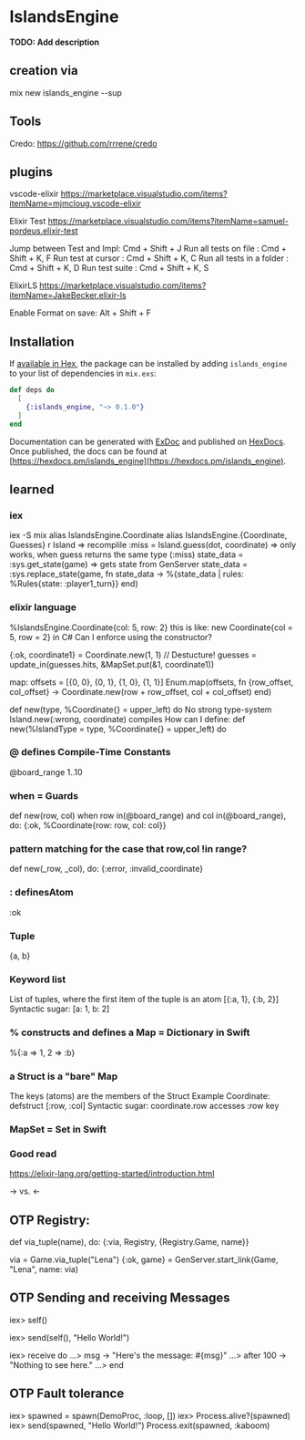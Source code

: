 # IslandsEngine

**TODO: Add description**

## creation via 
mix new islands_engine --sup

## Tools
Credo: https://github.com/rrrene/credo

## plugins
vscode-elixir
https://marketplace.visualstudio.com/items?itemName=mjmcloug.vscode-elixir

Elixir Test 
https://marketplace.visualstudio.com/items?itemName=samuel-pordeus.elixir-test

Jump between Test and Impl: Cmd + Shift + J
Run all tests on file     : Cmd + Shift + K, F
Run test at cursor        : Cmd + Shift + K, C
Run all tests in a folder : Cmd + Shift + K, D
Run test suite            : Cmd + Shift + K, S

ElixirLS
https://marketplace.visualstudio.com/items?itemName=JakeBecker.elixir-ls

Enable Format on save: Alt + Shift + F

## Installation

If [available in Hex](https://hex.pm/docs/publish), the package can be installed
by adding `islands_engine` to your list of dependencies in `mix.exs`:

```elixir
def deps do
  [
    {:islands_engine, "~> 0.1.0"}
  ]
end
```

Documentation can be generated with [ExDoc](https://github.com/elixir-lang/ex_doc)
and published on [HexDocs](https://hexdocs.pm). Once published, the docs can
be found at [https://hexdocs.pm/islands_engine](https://hexdocs.pm/islands_engine).

## learned
### iex
iex -S mix
alias IslandsEngine.Coordinate
alias IslandsEngine.{Coordinate, Guesses}
r Island => recomplile
:miss = Island.guess(dot, coordinate) => only works, when guess returns the same type (:miss)
state_data = :sys.get_state(game) => gets state from GenServer
state_data = :sys.replace_state(game, 
                fn state_data -> %{state_data | rules: %Rules{state: :player1_turn}}
              end)

### elixir language
%IslandsEngine.Coordinate{col: 5, row: 2}
this is like: new Coordinate{col = 5, row = 2} in C#
Can I enforce using the constructor?

{:ok, coordinate1} = Coordinate.new(1, 1) // Destucture!
guesses = update_in(guesses.hits, &MapSet.put(&1, coordinate1))

map:
offsets = [{0, 0}, {0, 1}, {1, 0}, {1, 1}]
Enum.map(offsets, fn {row_offset, col_offset} ->
  Coordinate.new(row + row_offset, col + col_offset)
end)

def new(type, %Coordinate{} = upper_left) do
No strong type-system
Island.new(:wrong, coordinate)
compiles
How can I define: 
def new(%IslandType = type, %Coordinate{} = upper_left) do

### @ defines Compile-Time Constants
@board_range 1..10

### when = Guards
def new(row, col)  when row in(@board_range) and col in(@board_range), do:
    {:ok, %Coordinate{row: row, col: col}}

### pattern matching for the case that row,col !in range?
def new(_row, _col), do: {:error, :invalid_coordinate}

### : definesAtom
:ok 

### Tuple
{a, b}

### Keyword list
List of tuples, where the first item of the tuple is an atom
[{:a, 1}, {:b, 2}]
Syntactic sugar: [a: 1, b: 2]

### % constructs and defines a Map = Dictionary in Swift
%{:a => 1, 2 => :b}

### a Struct is a "bare" Map
The keys (atoms) are the members of the Struct
Example Coordinate: defstruct [:row, :col]
Syntactic sugar: coordinate.row accesses :row key

### MapSet = Set in Swift

### Good read
https://elixir-lang.org/getting-started/introduction.html

-> vs. <-

## OTP Registry:
def via_tuple(name), do: {:via, Registry, {Registry.Game, name}}

via = Game.via_tuple("Lena")
{:ok, game} = GenServer.start_link(Game, "Lena", name: via)

## OTP Sending and receiving Messages
iex> self()

iex> send(self(), "Hello World!")

iex> receive do
...> msg -> "Here's the message: #{msg}" 
...> after 100 -> "Nothing to see here." 
...> end

## OTP Fault tolerance
iex> spawned = spawn(DemoProc, :loop, [])
iex> Process.alive?(spawned)
iex> send(spawned, "Hello World!")
Process.exit(spawned, :kaboom)
